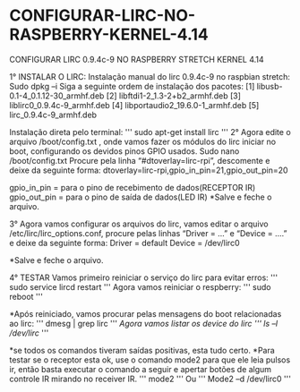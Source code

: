 # CONFIGURAR-LIRC-NO-RASPBERRY-KERNEL-4.14
CONFIGURAR LIRC 0.9.4c-9  NO RASPBERRY STRETCH KERNEL 4.14


1° INSTALAR O LIRC:
Instalação manual do lirc 0.9.4c-9 no raspbian stretch:
Sudo dpkg –i <PACOTE>
Siga a seguinte ordem de instalação dos pacotes:
[1]    libusb-0.1-4_0.1.12-30_armhf.deb
[2]    libftdi1-2_1.3-2+b2_armhf.deb
[3]    liblirc0_0.9.4c-9_armhf.deb
[4]    libportaudio2_19.6.0-1_armhf.deb
[5]    lirc_0.9.4c-9_armhf.deb

Instalação direta pelo terminal:
'''
sudo apt-get install lirc
'''
2° Agora edite o arquivo /boot/config.txt , onde vamos fazer os módulos do lirc iniciar no boot, configurando os devidos pinos GPIO usados.
Sudo nano /boot/config.txt
Procure pela linha “#dtoverlay=lirc-rpi”, descomente e deixe da seguinte forma:
dtoverlay=lirc-rpi,gpio_in_pin=21,gpio_out_pin=20
 
gpio_in_pin = para o pino de recebimento de dados(RECEPTOR IR)
gpio_out_pin = para o pino de saída de dados(LED IR)
*Salve e feche o arquivo.

3° Agora vamos configurar os arquivos do lirc, vamos editar o arquivo /etc/lirc/lirc_options.conf, procure pelas linhas “Driver = ...” e “Device =  ....” e deixe da seguinte forma:
Driver = default
Device = /dev/lirc0

*Salve e feche o arquivo.

4° TESTAR
Vamos primeiro reiniciar o serviço do lirc para evitar erros:
'''
sudo service lircd restart
'''
Agora vamos reiniciar o respberry:
'''
sudo reboot
'''

*Após reiniciado, vamos procurar pelas mensagens do boot relacionadas ao lirc:
'''
dmesg | grep lirc
'''
*Agora vamos listar os device do lirc
'''
ls –l /dev/lirc*
'''

*se todos os comandos tiveram saídas positivas, esta tudo certo.
*Para testar se o receptor esta ok, use o comando mode2 para que ele leia pulsos ir, então basta executar o comando a seguir e apertar botões de algum controle IR mirando no receiver IR.
'''
mode2
'''
Ou
'''
Mode2 –d /dev/lirc0
'''
